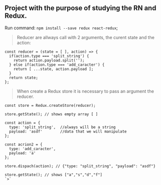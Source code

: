 ## Project with the purpose of studying the RN and Redux.

Run command: `npm install --save redux react-redux`;

> Reducer are allways call with 2 arguments, the curent state and the action:

```
const reducer = (state = [ ], action) => {
  if(action.type === 'split_string') {
    return action.payload.split('');
  } else if(action.type === 'add_caracter') {
    return [ ...state, action.payload ];
  }
  return state;
};
```

> When create a Redux store it is necessary to pass an argument the reducer.

```
const store = Redux.createStore(reducer);

store.getState(); // shows empty array [ ]

const action = {
  type: 'split_string',  //always will be a string
  payload: 'asdf'        //data that we will manipulate
};

const acrion2 = {
  type: 'add_caracter',
  payload: 'a'
};

store.dispach(action); // {"type: "split_string", "payload": "asdf"}

store.getState(); // shows ["a","s","d","f"]
`>`

